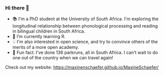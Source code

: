 ### Hi there 👋

- 📚 I'm a PhD student at the University of South Africa. I'm exploring the longitudinal relationship between phonological processing and reading in bilingual children in South Africa. 
- 🌱 I’m currently learning R.
- 💡 I'm also interested in open science, and try to convince others of the merits of a more open academy.
- 🏃 Fun fact: I've done 136 parkruns, all in South Africa. I can't wait to do one out of the country when we can travel again!

Check out my website: https://maxinenschaefer.github.io/MaxineSchaefer/
